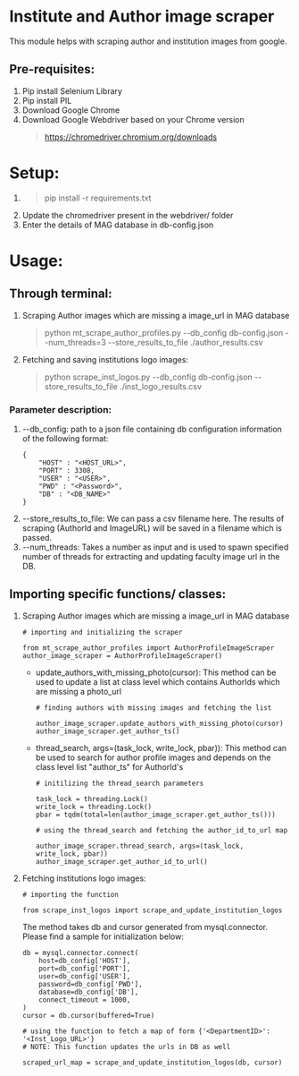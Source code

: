 # Institute and Author image scraper

This module helps with scraping author and institution images from google.

## Pre-requisites:

1. Pip install Selenium Library
2. Pip install PIL
3. Download Google Chrome
4. Download Google Webdriver based on your Chrome 
version
    > https://chromedriver.chromium.org/downloads

# Setup:
1. > pip install -r requirements.txt
2. Update the chromedriver present in the webdriver/ folder
3. Enter the details of MAG database in db-config.json

# Usage:

## Through terminal:
1. Scraping Author images which are missing a image_url in MAG database
    > python mt_scrape_author_profiles.py --db_config db-config.json --num_threads=3 --store_results_to_file ./author_results.csv
2. Fetching and saving institutions logo images:
    > python scrape_inst_logos.py --db_config db-config.json --store_results_to_file ./inst_logo_results.csv

### Parameter description:
1. --db_config: path to a json file containing db configuration information of the following format:
    ```
    {
        "HOST" : "<HOST_URL>",
        "PORT" : 3308,
        "USER" : "<USER>",
        "PWD" : "<Password>",
        "DB" : "<DB_NAME>"
    }
    ```
2. --store_results_to_file: We can pass a csv filename here. The results of scraping (AuthorId and ImageURL) will be saved in a filename which is passed.
3. --num_threads: Takes a number as input and is used to spawn specified number of threads for extracting and updating faculty image url in the DB.

## Importing specific functions/ classes:
1. Scraping Author images which are missing a image_url in MAG database

    ```
    # importing and initializing the scraper

    from mt_scrape_author_profiles import AuthorProfileImageScraper 
    author_image_scraper = AuthorProfileImageScraper()
    ```

    - update_authors_with_missing_photo(cursor):
      This method can be used to update a list at class level which contains AuthorIds which are missing a photo_url
        ```
        # finding authors with missing images and fetching the list

        author_image_scraper.update_authors_with_missing_photo(cursor)
        author_image_scraper.get_author_ts()
        ```
    
    - thread_search, args=(task_lock, write_lock, pbar)): This method can be used to search for author profile images and depends on the class level list "author_ts" for AuthorId's

        ```
        # initilizing the thread_search parameters

        task_lock = threading.Lock()
        write_lock = threading.Lock()
        pbar = tqdm(total=len(author_image_scraper.get_author_ts()))
        ```

        ```
        # using the thread_search and fetching the author_id_to_url map

        author_image_scraper.thread_search, args=(task_lock, write_lock, pbar))
        author_image_scraper.get_author_id_to_url()
        ```

2. Fetching institutions logo images:
    ```
    # importing the function

    from scrape_inst_logos import scrape_and_update_institution_logos
    ```

    The method takes db and cursor generated from mysql.connector. Please find a sample for initialization below:
    ```
    db = mysql.connector.connect(
        host=db_config['HOST'],
        port=db_config['PORT'],
        user=db_config['USER'],
        password=db_config['PWD'],
        database=db_config['DB'],
        connect_timeout = 1000,
    )
    cursor = db.cursor(buffered=True)
    ```
    
    ```
    # using the function to fetch a map of form {'<DepartmentID>': '<Inst_Logo_URL>'}
    # NOTE: This function updates the urls in DB as well

    scraped_url_map = scrape_and_update_institution_logos(db, cursor)
    ```
